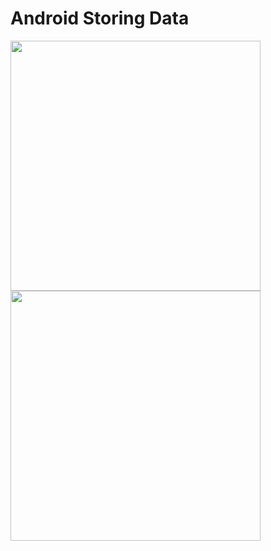 # Android Storing Data
<img src= "https://github.com/mertkolgu/android-storing-data/blob/master/app/src/main/res/screenshots/Screenshot_1573554650.png" width = 400>
<img src= "https://github.com/mertkolgu/android-storing-data/blob/master/app/src/main/res/screenshots/Screenshot_1573554653.png" width = 400>
